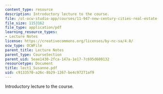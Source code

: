 ```yaml
---
content_type: resource
description: Introductory lecture to the course.
file: /ol-ocw-studio-app/courses/11-947-new-century-cities-real-estate-digital-technology-and-design-fall-2004/c9133570a26c8b291267be4c97271af9_lect1_Susanne.pdf
file_size: 1153162
file_type: application/pdf
learning_resource_types:
- Lecture Notes
license: https://creativecommons.org/licenses/by-nc-sa/4.0/
ocw_type: OCWFile
parent_title: Lecture Notes
parent_type: CourseSection
parent_uid: 5eae1430-2fca-147a-1e17-7c695d680132
resourcetype: Document
title: lect1_Susanne.pdf
uid: c9133570-a26c-8b29-1267-be4c97271af9
---
```

Introductory lecture to the course.